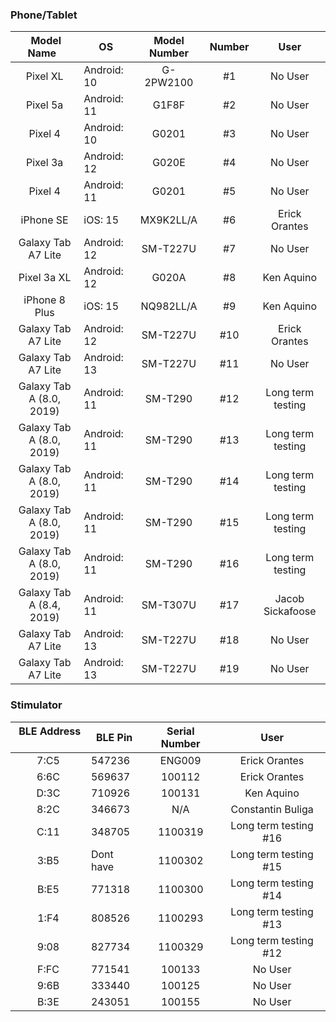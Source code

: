 ### Phone/Tablet

| &nbsp;Model Name &nbsp; | OS | Model Number | Number | User |
|:-:|-|:-:|:-:|:-:|
|Pixel XL|Android: 10|G-2PW2100|#1|No User|
|Pixel 5a|Android: 11|G1F8F|#2|No User|
|Pixel 4|Android: 10|G0201|#3|No User|
|Pixel 3a|Android: 12|G020E|#4|No User|
|Pixel 4|Android: 11|G0201|#5|No User|
|iPhone SE|iOS: 15|MX9K2LL/A|#6|Erick Orantes|
|Galaxy Tab A7 Lite|Android: 12|SM-T227U|#7|No User|
|Pixel 3a XL|Android: 12|G020A|#8|Ken Aquino|
|iPhone 8 Plus|iOS: 15|NQ982LL/A|#9|Ken Aquino|
|Galaxy Tab A7 Lite|Android: 12|SM-T227U|#10|Erick Orantes|
|Galaxy Tab A7 Lite|Android: 13|SM-T227U|#11|No User|
|Galaxy Tab A (8.0, 2019)|Android: 11|SM-T290|#12|Long term testing|
|Galaxy Tab A (8.0, 2019)|Android: 11|SM-T290|#13|Long term testing|
|Galaxy Tab A (8.0, 2019)|Android: 11|SM-T290|#14|Long term testing|
|Galaxy Tab A (8.0, 2019)|Android: 11|SM-T290|#15|Long term testing|
|Galaxy Tab A (8.0, 2019)|Android: 11|SM-T290|#16|Long term testing|
|Galaxy Tab A (8.4, 2019)|Android: 11|SM-T307U|#17|Jacob Sickafoose|
|Galaxy Tab A7 Lite|Android: 13|SM-T227U|#18|No User|
|Galaxy Tab A7 Lite|Android: 13|SM-T227U|#19|No User|


### Stimulator

| &nbsp;BLE Address &nbsp; | BLE Pin | Serial Number | User |
|:-:|-|:-:|:-:|
|7:C5|547236|ENG009|Erick Orantes|
|6:6C|569637|100112|Erick Orantes|
|D:3C|710926|100131|Ken Aquino|
|8:2C|346673|N/A|Constantin Buliga|
|C:11|348705|1100319|Long term testing #16|
|3:B5|Dont have|1100302|Long term testing #15|
|B:E5|771318|1100300|Long term testing #14|
|1:F4|808526|1100293|Long term testing #13|
|9:08|827734|1100329|Long term testing #12|
|F:FC|771541|100133|No User|
|9:6B|333440|100125|No User|
|B:3E|243051|100155|No User|









